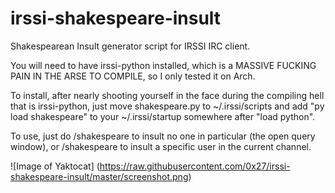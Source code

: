 # irssi-shakespeare-insult
Shakespearean Insult generator script for IRSSI IRC client.

You will need to have irssi-python installed, which is a MASSIVE FUCKING PAIN IN THE ARSE TO COMPILE, so I only tested it on Arch. 

To install, after nearly shooting yourself in the face during the compiling hell that is irssi-python, just move shakespeare.py to ~/.irssi/scripts and add "py load shakespeare" to your ~/.irssi/startup somewhere after "load python".

To use, just do /shakespeare to insult no one in particular (the open query window), or /shakespeare <nick> to insult a specific user in the current channel.

![Image of Yaktocat]
(https://raw.githubusercontent.com/0x27/irssi-shakespeare-insult/master/screenshot.png)
